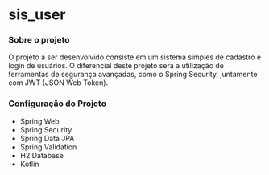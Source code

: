 ﻿# sis_user

### Sobre o projeto
O projeto a ser desenvolvido consiste em um sistema simples de cadastro e login de usuários. O diferencial deste projeto será a utilização de ferramentas de segurança avançadas, como o Spring Security, juntamente com JWT (JSON Web Token).

### Configuração do Projeto


- Spring Web
- Spring Security
- Spring Data JPA
- Spring Validation
- H2 Database
- Kotlin

